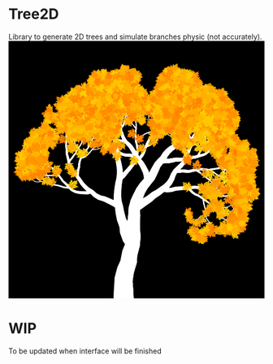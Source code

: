 # Tree2D

Library to generate 2D trees and simulate branches physic (not accurately).
![example](https://github.com/johnBuffer/Tree2D/blob/main/img/tree.png)

# WIP
To be updated when interface will be finished
